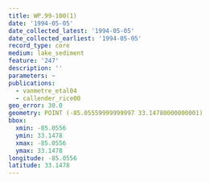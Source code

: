 ```yaml
---
title: WP.99-100(1)
date: '1994-05-05'
date_collected_latest: '1994-05-05'
date_collected_earliest: '1994-05-05'
record_type: core
medium: lake_sediment
feature: '247'
description: ''
parameters: ~
publications:
  - vanmetre_etal04
  - callender_rice00
geo_error: 30.0
geometry: POINT (-85.05559999999997 33.14780000000001)
bbox:
  xmin: -85.0556
  ymin: 33.1478
  xmax: -85.0556
  ymax: 33.1478
longitude: -85.0556
latitude: 33.1478
---
```

